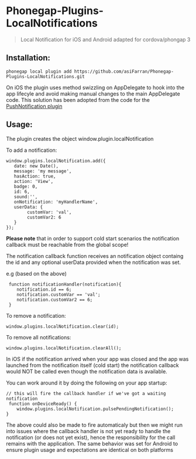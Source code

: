 # Phonegap-Plugins-LocalNotifications

> Local Notification for iOS and Android adapted for cordova/phongap 3 


## Installation:

    phonegap local plugin add https://github.com/asiFarran/Phonegap-Plugins-LocalNotifications.git

On iOS the plugin uses method swizzling on AppDelegate to hook into the app lifecyle and avoid making manual changes to the main AppDelegate code. This solution has been adopted from the code for the <a target='_blank' href='https://github.com/phonegap-build/PushPlugin'>PushNotification plugin </a>

## Usage:

The plugin creates the object window.plugin.localNotification

    
To add a notification: 
	    
    window.plugins.localNotification.add({
       date: new Date(),
       message: 'my message',
       hasAction: true,
       action: 'View',
       badge: 0,
       id: 6,
       sound:'',
       onNotification: 'myHandlerName',
       userData: {
            customVar: 'val',
            customVar2: 6
       }
    });
	
**Please note** that in order to support cold start scenarios the notification callback must be reachable from the global scope!

The notification callback function receives an notification object containg the id and any optional userData provided when the notification was set.

e.g (based on the above)
    
     function notificationHandler(notification){
        notification.id == 6;
        notification.customVar == 'val';
        notification.customVar2 == 6;
     }
     

To remove a notification: 
        
    window.plugins.localNotification.clear(id);
    
To remove all notifications: 
        
    window.plugins.localNotification.clearAll();
    


In iOS if the notification arrived when your app was closed and the app was launched from the notification itself (cold start) the notification callback would NOT be called even though the notification data is available.

You can work around it by doing the following on your app startup:

    // this will fire the callback handler if we've got a waiting notification
     function onDeviceReady() {    	
		window.plugins.localNotification.pulsePendingNotification(); 
	}
    
The above could also be made to fire automaticaly but then we might run into issues where the callback handler is not yet ready to handle the notification (or does not yet exist), hence the responsibility for the call remains with the application.
The same behavior was set for Android to ensure plugin usage and expectations are identical on both platforms


